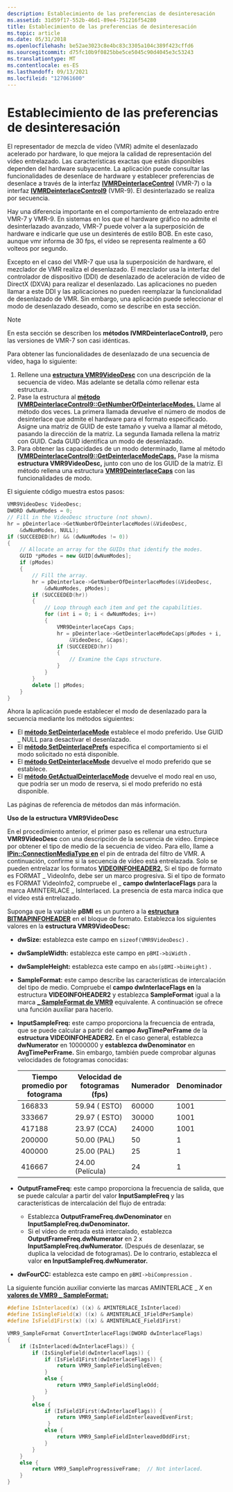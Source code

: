 ```yaml
---
description: Establecimiento de las preferencias de desinteresación
ms.assetid: 31d59f17-552b-46d1-89e4-751216f54280
title: Establecimiento de las preferencias de desinteresación
ms.topic: article
ms.date: 05/31/2018
ms.openlocfilehash: be52ae3023c8e4bc83c3305a104c389f423cffd6
ms.sourcegitcommit: d75fc10b9f0825bbe5ce5045c90d4045e3c53243
ms.translationtype: MT
ms.contentlocale: es-ES
ms.lasthandoff: 09/13/2021
ms.locfileid: "127061600"
---
```

# <a name="setting-deinterlace-preferences"></a>Establecimiento de las preferencias de desinteresación

El representador de mezcla de vídeo (VMR) admite el desenlazado acelerado por hardware, lo que mejora la calidad de representación del vídeo entrelazado. Las características exactas que están disponibles dependen del hardware subyacente. La aplicación puede consultar las funcionalidades de desenlace de hardware y establecer preferencias de desenlace a través de la interfaz [**IVMRDeinterlaceControl**](/windows/desktop/api/Strmif/nn-strmif-ivmrdeinterlacecontrol) (VMR-7) o la interfaz [**IVMRDeinterlaceControl9**](/previous-versions/windows/desktop/api/Vmr9/nn-vmr9-ivmrdeinterlacecontrol9) (VMR-9). El desinterlazado se realiza por secuencia.

Hay una diferencia importante en el comportamiento de entrelazado entre VMR-7 y VMR-9. En sistemas en los que el hardware gráfico no admite el desinterlazado avanzado, VMR-7 puede volver a la superposición de hardware e indicarle que use un desinterés de estilo BOB. En este caso, aunque vmr informa de 30 fps, el vídeo se representa realmente a 60 volteos por segundo.

Excepto en el caso del VMR-7 que usa la superposición de hardware, el mezclador de VMR realiza el desenlazado. El mezclador usa la interfaz del controlador de dispositivo (DDI) de desenlazado de aceleración de vídeo de DirectX (DXVA) para realizar el desenlazado. Las aplicaciones no pueden llamar a este DDI y las aplicaciones no pueden reemplazar la funcionalidad de desenlazado de VMR. Sin embargo, una aplicación puede seleccionar el modo de desenlazado deseado, como se describe en esta sección.

> [!Note]  
> En esta sección se describen los **métodos IVMRDeinterlaceControl9,** pero las versiones de VMR-7 son casi idénticas.

 

Para obtener las funcionalidades de desenlazado de una secuencia de vídeo, haga lo siguiente:

1.  Rellene una [**estructura VMR9VideoDesc**](/previous-versions/windows/desktop/api/Vmr9/ns-vmr9-vmr9videodesc) con una descripción de la secuencia de vídeo. Más adelante se detalla cómo rellenar esta estructura.
2.  Pase la estructura al [**método IVMRDeinterlaceControl9::GetNumberOfDeinterlaceModes.**](/previous-versions/windows/desktop/api/Vmr9/nf-vmr9-ivmrdeinterlacecontrol9-getnumberofdeinterlacemodes) Llame al método dos veces. La primera llamada devuelve el número de modos de desinterlace que admite el hardware para el formato especificado. Asigne una matriz de GUID de este tamaño y vuelva a llamar al método, pasando la dirección de la matriz. La segunda llamada rellena la matriz con GUID. Cada GUID identifica un modo de desenlazado.
3.  Para obtener las capacidades de un modo determinado, llame al método [**IVMRDeinterlaceControl9::GetDeinterlaceModeCaps.**](/previous-versions/windows/desktop/api/Vmr9/nf-vmr9-ivmrdeinterlacecontrol9-getdeinterlacemodecaps) Pase la misma **estructura VMR9VideoDesc,** junto con uno de los GUID de la matriz. El método rellena una estructura [**VMR9DeinterlaceCaps**](/previous-versions/windows/desktop/api/Vmr9/ns-vmr9-vmr9deinterlacecaps) con las funcionalidades de modo.

El siguiente código muestra estos pasos:


```C++
VMR9VideoDesc VideoDesc; 
DWORD dwNumModes = 0;
// Fill in the VideoDesc structure (not shown).
hr = pDeinterlace->GetNumberOfDeinterlaceModes(&VideoDesc, 
    &dwNumModes, NULL);
if (SUCCEEDED(hr) && (dwNumModes != 0))
{
    // Allocate an array for the GUIDs that identify the modes.
    GUID *pModes = new GUID[dwNumModes];
    if (pModes)
    {
        // Fill the array.
        hr = pDeinterlace->GetNumberOfDeinterlaceModes(&VideoDesc, 
            &dwNumModes, pModes);
        if (SUCCEEDED(hr))
        {
            // Loop through each item and get the capabilities.
            for (int i = 0; i < dwNumModes; i++)
            {
                VMR9DeinterlaceCaps Caps;
                hr = pDeinterlace->GetDeinterlaceModeCaps(pModes + i, 
                    &VideoDesc, &Caps);
                if (SUCCEEDED(hr))
                {
                    // Examine the Caps structure.
                }
            }
        }
        delete [] pModes;
    }
}
```



Ahora la aplicación puede establecer el modo de desenlazado para la secuencia mediante los métodos siguientes:

-   El [**método SetDeinterlaceMode**](/previous-versions/windows/desktop/api/Vmr9/nf-vmr9-ivmrdeinterlacecontrol9-setdeinterlacemode) establece el modo preferido. Use GUID \_ NULL para desactivar el desenlazado.
-   El [**método SetDeinterlacePrefs**](/previous-versions/windows/desktop/api/Vmr9/nf-vmr9-ivmrdeinterlacecontrol9-setdeinterlaceprefs) especifica el comportamiento si el modo solicitado no está disponible.
-   El [**método GetDeinterlaceMode**](/previous-versions/windows/desktop/api/Vmr9/nf-vmr9-ivmrdeinterlacecontrol9-getdeinterlacemode) devuelve el modo preferido que se establece.
-   El [**método GetActualDeinterlaceMode**](/previous-versions/windows/desktop/api/Vmr9/nf-vmr9-ivmrdeinterlacecontrol9-getactualdeinterlacemode) devuelve el modo real en uso, que podría ser un modo de reserva, si el modo preferido no está disponible.

Las páginas de referencia de métodos dan más información.

**Uso de la estructura VMR9VideoDesc**

En el procedimiento anterior, el primer paso es rellenar una estructura **VMR9VideoDesc** con una descripción de la secuencia de vídeo. Empiece por obtener el tipo de medio de la secuencia de vídeo. Para ello, llame a [**IPin::ConnectionMediaType en**](/windows/desktop/api/Strmif/nf-strmif-ipin-connectionmediatype) el pin de entrada del filtro de VMR. A continuación, confirme si la secuencia de vídeo está entrelazada. Solo se pueden entrelazar los formatos [**VIDEOINFOHEADER2.**](/previous-versions/windows/desktop/api/dvdmedia/ns-dvdmedia-videoinfoheader2) Si el tipo de formato es FORMAT \_ VideoInfo, debe ser un marco progresiva. Si el tipo de formato es FORMAT VideoInfo2, compruebe el \_ **campo dwInterlaceFlags** para la marca AMINTERLACE \_ IsInterlaced. La presencia de esta marca indica que el vídeo está entrelazado.

Suponga que la variable **pBMI** es un puntero a la [**estructura BITMAPINFOHEADER**](/windows/win32/api/wingdi/ns-wingdi-bitmapinfoheader) en el bloque de formato. Establezca los siguientes valores en la **estructura VMR9VideoDesc:**

-   **dwSize:** establezca este campo en `sizeof(VMR9VideoDesc)` .
-   **dwSampleWidth:** establezca este campo en `pBMI->biWidth` .
-   **dwSampleHeight:** establezca este campo en `abs(pBMI->biHeight)` .
-   **SampleFormat:** este campo describe las características de intercalación del tipo de medio. Compruebe el **campo dwInterlaceFlags en** la estructura **VIDEOINFOHEADER2** y establezca **SampleFormat** igual a la marca [**\_ SampleFormat de VMR9**](/previous-versions/windows/desktop/api/Vmr9/ne-vmr9-vmr9_sampleformat) equivalente. A continuación se ofrece una función auxiliar para hacerlo.
-   **InputSampleFreq:** este campo proporciona la frecuencia de entrada, que se puede calcular a partir del **campo AvgTimePerFrame** de la **estructura VIDEOINFOHEADER2.** En el caso general, establezca **dwNumerator** en 10000000 y **establezca dwDenominator** en **AvgTimePerFrame.** Sin embargo, también puede comprobar algunas velocidades de fotogramas conocidas:

    | Tiempo promedio por fotograma | Velocidad de fotogramas (fps) | Numerador | Denominador |
    |------------------------|------------------|-----------|-------------|
    | 166833                 | 59.94 ( ESTO)     | 60000     | 1001        |
    | 333667                 | 29.97 ( ESTO)     | 30000     | 1001        |
    | 417188                 | 23.97 (CCA)     | 24000     | 1001        |
    | 200000                 | 50.00 (PAL)      | 50        | 1           |
    | 400000                 | 25.00 (PAL)      | 25        | 1           |
    | 416667                 | 24.00 (Película)     | 24        | 1           |

    

     

-   **OutputFrameFreq:** este campo proporciona la frecuencia de salida, que se puede calcular a partir del valor **InputSampleFreq** y las características de intercalación del flujo de entrada:
    -   Establezca **OutputFrameFreq.dwDenominator** en **InputSampleFreq.dwDenominator.**
    -   Si el vídeo de entrada está intercalado, establezca **OutputFrameFreq.dwNumerator** en 2 x **InputSampleFreq.dwNumerator.** (Después de desenlazar, se duplica la velocidad de fotogramas). De lo contrario, establezca el valor **en InputSampleFreq.dwNumerator.**
-   **dwFourCC:** establezca este campo en `pBMI->biCompression` .

La siguiente función auxiliar convierte las marcas AMINTERLACE \_ *X* en [**valores de VMR9 \_ SampleFormat:**](/previous-versions/windows/desktop/api/Vmr9/ne-vmr9-vmr9_sampleformat)


```C++
#define IsInterlaced(x) ((x) & AMINTERLACE_IsInterlaced)
#define IsSingleField(x) ((x) & AMINTERLACE_1FieldPerSample)
#define IsField1First(x) ((x) & AMINTERLACE_Field1First)

VMR9_SampleFormat ConvertInterlaceFlags(DWORD dwInterlaceFlags)
{
    if (IsInterlaced(dwInterlaceFlags)) {
        if (IsSingleField(dwInterlaceFlags)) {
            if (IsField1First(dwInterlaceFlags)) {
                return VMR9_SampleFieldSingleEven;
            }
            else {
                return VMR9_SampleFieldSingleOdd;
            }
        }
        else {
            if (IsField1First(dwInterlaceFlags)) {
                return VMR9_SampleFieldInterleavedEvenFirst;
             }
            else {
                return VMR9_SampleFieldInterleavedOddFirst;
            }
        }
    }
    else {
        return VMR9_SampleProgressiveFrame;  // Not interlaced.
    }
}
```



 

 



